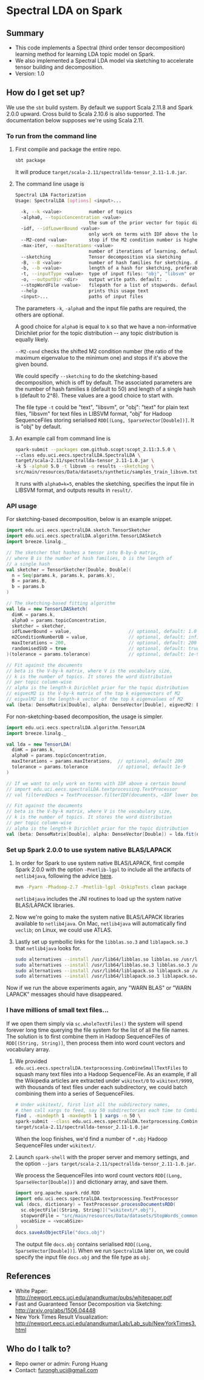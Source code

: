 # Spectral LDA on Spark

## Summary 
* This code implements a Spectral (third order tensor decomposition) learning method for learning LDA topic model on Spark.
* We also implemented a Spectral LDA model via sketching to accelerate tensor building and decomposition.
* Version: 1.0

## How do I get set up?
We use the `sbt` build system. By default we support Scala 2.11.8 and Spark 2.0.0 upward. Cross build to Scala 2.10.6 is also supported. The documentation below supposes we're using Scala 2.11.

### To run from the command line
1. First compile and package the entire repo.

    ```bash
    sbt package
    ```
    
    It will produce `target/scala-2.11/spectrallda-tensor_2.11-1.0.jar`.
    
2. The command line usage is 
    
    ```bash
    Spectral LDA Factorization
    Usage: SpectralLDA [options] <input>...
    
      -k, --k <value>          number of topics
      -alpha0, --topicConcentration <value>
                               the sum of the prior vector for topic distribution e.g. k for a non-informative prior.
      -idf, --idfLowerBound <value>
                               only work on terms with IDF above the lower bound. default: 1.0
      --M2-cond <value>        stop if the M2 condition number is higher than the given bound. default: 50.0
      -max-iter, --maxIterations <value>
                               number of iterations of learning. default: 200
      --sketching              Tensor decomposition via sketching
      -B, --B <value>          number of hash families for sketching. default: 50
      -b, --b <value>          length of a hash for sketching, preferably to be power of 2. default: 256
      -t, --inputType <value>  type of input files: "obj", "libsvm" or "text". "obj" for Hadoop SequenceFile of RDD[(Long, SparseVector[Double])]. default: obj
      -o, --outputDir <dir>    output write path. default: .
      --stopWordFile <value>   filepath for a list of stopwords. default: src/main/resources/Data/datasets/StopWords_common.txt
      --help                   prints this usage text
      <input>...               paths of input files    
    ```
    
    The parameters `-k`, `-alpha0` and the input file paths are required, the others are optional.
    
    A good choice for `alpha0` is equal to `k` so that we have a non-informative Dirichilet prior for the topic distribution -- any topic distribution is equally likely.
    
    `--M2-cond` checks the shifted M2 condition number (the ratio of the maximum eigenvalue to the minimum one) and stops if it's above the given bound.
    
    We could specify `--sketching` to do the sketching-based decomposition, which is off by default. The associated parameters are the number of hash families `B` (default to 50) and length of a single hash `b` (default to 2^8). These values are a good choice to start with.
    
    The file type `-t` could be "text", "libsvm", or "obj": "text" for plain text files, "libsvm" for text files in LIBSVM format, "obj" for Hadoop SequenceFiles storing serialised `RDD[(Long, SparseVector[Double])]`. It is "obj" by default.
    
3. An example call from command line is

    ```bash
    spark-submit --packages com.github.scopt:scopt_2.11:3.5.0 \
    --class edu.uci.eecs.spectralLDA.SpectralLDA \
    target/scala-2.11/spectrallda-tensor_2.11-1.0.jar \
    -k 5 -alpha0 5.0 -t libsvm -o results --sketching \
    src/main/resources/Data/datasets/synthetic/samples_train_libsvm.txt
    ```
    
    It runs with `alpha0=k=5`, enables the sketching, specifies the input file in LIBSVM format, and outputs results in `result/`.
    
### API usage
For sketching-based decomposition, below is an example snippet.

```scala
import edu.uci.eecs.spectralLDA.sketch.TensorSketcher
import edu.uci.eecs.spectralLDA.algorithm.TensorLDASketch
import breeze.linalg._

// The sketcher that hashes a tensor into B-by-b matrix,
// where B is the number of hash families, b is the length of
// a single hash
val sketcher = TensorSketcher[Double, Double](
  n = Seq(params.k, params.k, params.k),
  B = params.B,
  b = params.b
)

// The sketching-based fitting algorithm 
val lda = new TensorLDASketch(
  dimK = params.k,
  alpha0 = params.topicConcentration,
  sketcher = sketcher,
  idfLowerBound = value,                     // optional, default: 1.0
  m2ConditionNumberUB = value,               // optional, default: infinity
  maxIterations = 200,                       // optional, default: 200
  randomisedSVD = true                       // optional, default: true
)(tolerance = params.tolerance)              // optional, default: 1e-9

// Fit against the documents
// beta is the V-by-k matrix, where V is the vocabulary size, 
// k is the number of topics. It stores the word distribution 
// per topic column-wise
// alpha is the length-k Dirichlet prior for the topic distribution
// eigvecM2 is the V-by-k matrix of the top k eigenvectors of M2
// eigvalM2 is the length-k vector of the top k eigenvalues of M2
val (beta: DenseMatrix[Double], alpha: DenseVector[Double], eigvecM2: DenseMatrix[Double], eigvalM2: DenseVector[Double]) = lda.fit(documents)
```

For non-sketching-based decomposition, the usage is simpler.

```scala
import edu.uci.eecs.spectralLDA.algorithm.TensorLDA
import breeze.linalg._

val lda = new TensorLDA(
  dimK = params.k,
  alpha0 = params.topicConcentration,
  maxIterations = params.maxIterations,  // optional, default 200
  tolerance = params.tolerance           // optional, default 1e-9
)

// If we want to only work on terms with IDF above a certain bound
// import edu.uci.eecs.spectralLDA.textprocessing.TextProcessor
// val filteredDocs = TextProcessor.filterIDF(documents, <IDF lower bound>)

// Fit against the documents
// beta is the V-by-k matrix, where V is the vocabulary size, 
// k is the number of topics. It stores the word distribution 
// per topic column-wise
// alpha is the length-k Dirichlet prior for the topic distribution
val (beta: DenseMatrix[Double], alpha: DenseVector[Double]) = lda.fit(documents)
```

### Set up Spark 2.0.0 to use system native BLAS/LAPACK

1. In order for Spark to use system native BLAS/LAPACK, first compile Spark 2.0.0 with the option `-Pnetlib-lgpl` to include all the artifacts of `netlib4java`, following the advice [here](http://apache-spark-user-list.1001560.n3.nabble.com/Mllib-native-netlib-java-OpenBLAS-td19662.html).

    ```bash
    mvn -Pyarn -Phadoop-2.7 -Pnetlib-lgpl -DskipTests clean package
    ```

    `netlib4java` includes the JNI routines to load up the system native BLAS/LAPACK libraries. 

2. Now we're going to make the system native BLAS/LAPACK libraries available to `netlib4java`. On Mac, `netlib4java` will automatically find `veclib`; on Linux, we could use ATLAS.

3. Lastly set up symbollic links for the `libblas.so.3` and `liblapack.so.3` that `netlib4java` looks for. 

    ```bash
    sudo alternatives --install /usr/lib64/libblas.so libblas.so /usr/lib64/atlas/libtatlas.so.3 1000
    sudo alternatives --install /usr/lib64/libblas.so.3 libblas.so.3 /usr/lib64/atlas/libtatlas.so.3 1000
    sudo alternatives --install /usr/lib64/liblapack.so liblapack.so /usr/lib64/atlas/libtatlas.so.3 1000
    sudo alternatives --install /usr/lib64/liblapack.so.3 liblapack.so.3 /usr/lib64/atlas/libtatlas.so.3 1000
    ```

Now if we run the above experiments again, any "WARN BLAS" or "WARN LAPACK" messages should have disappeared.

### I have millions of small text files...
If we open them simply via `sc.wholeTextFiles()` the system will spend forever long time querying the file system for the list of all the file names. The solution is to first combine them in Hadoop SequenceFiles of `RDD[(String, String)]`, then process them into word count vectors and vocabulary array.

1. We provided `edu.uci.eecs.spectralLDA.textprocessing.CombineSmallTextFiles` to squash many text files into a Hadoop SequenceFile. As an example, if all the Wikipedia articles are extracted under `wikitext/0` to `wikitext/9999`, with thousands of text files under each subdirectory, we could batch combining them into a series of SequenceFiles.

    ```bash
    # Under wikitext/, first list all the subdirectory names,
    # then call xargs to feed, say 50 subdirectories each time to CombineSmallTextFiles
    find . -mindepth 1 -maxdepth 1 | xargs -n 50 \
    spark-submit --class edu.uci.eecs.spectralLDA.textprocessing.CombineSmallTextFiles \
    target/scala-2.11/spectrallda-tensor_2.11-1.0.jar
    ```
    
    When the loop finishes, we'd find a number of `*.obj` Hadoop SequenceFiles under `wikitext/`.
    
2. Launch `spark-shell` with the proper server and memory settings, and the option `--jars target/scala-2.11/spectrallda-tensor_2.11-1.0.jar`. 

   We process the SequenceFiles into word count vectors `RDD[(Long, SparseVector[Double])]` and dictionary array, and save them. 

    ```scala
    import org.apache.spark.rdd.RDD
    import edu.uci.eecs.spectralLDA.textprocessing.TextProcessor
    val (docs, dictionary) = TextProcessor.processDocumentsRDD(
      sc.objectFile[(String, String)]("wikitext/*.obj"),
      stopwordFile = "src/main/resources/Data/datasets/StopWords_common.txt",
      vocabSize = <vocabSize>
    )
    docs.saveAsObjectFile("docs.obj")
    ```
    
    The output file `docs.obj` contains serialised `RDD[(Long, SparseVector[Double])]`. When we run `SpectralLDA` later on, we could specify the input file `docs.obj` and the file type as `obj`.

    
## References
* White Paper: http://newport.eecs.uci.edu/anandkumar/pubs/whitepaper.pdf
* Fast and Guaranteed Tensor Decomposition via Sketching: http://arxiv.org/abs/1506.04448
* New York Times Result Visualization: http://newport.eecs.uci.edu/anandkumar/Lab/Lab_sub/NewYorkTimes3.html

## Who do I talk to?

* Repo owner or admin: Furong Huang 
* Contact: furongh.uci@gmail.com
